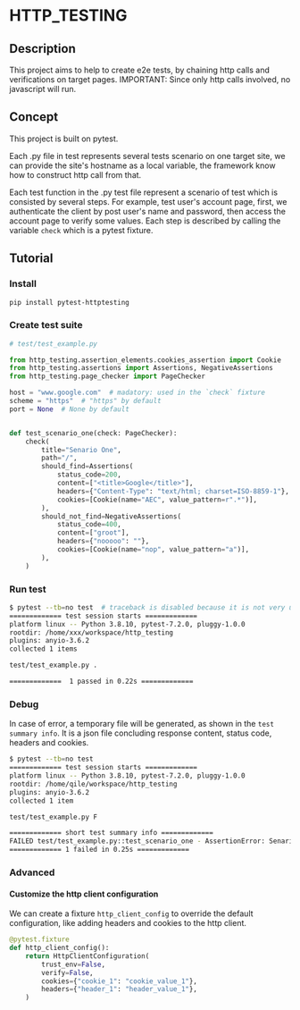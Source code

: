 # HTTP_TESTING

## Description
This project aims to help to create e2e tests, by chaining http calls and verifications on target pages.
IMPORTANT: Since only http calls involved, no javascript will run.

## Concept
This project is built on pytest.

Each .py file in test represents several tests scenario on one target site, we can provide the site's hostname
as a local variable, the framework know how to construct http call from that.

Each test function in the .py test file represent a scenario of test which is consisted by several steps. For example,
test user's account page, first, we authenticate the client by post user's name and password,
then access the account page to verify some values. Each step is described by calling the variable `check`
which is a pytest fixture.

## Tutorial
### Install
```bash
pip install pytest-httptesting
```

### Create test suite
```python
# test/test_example.py

from http_testing.assertion_elements.cookies_assertion import Cookie
from http_testing.assertions import Assertions, NegativeAssertions
from http_testing.page_checker import PageChecker

host = "www.google.com"  # madatory: used in the `check` fixture
scheme = "https"  # "https" by default
port = None  # None by default


def test_scenario_one(check: PageChecker):
    check(
        title="Senario One",
        path="/",
        should_find=Assertions(
            status_code=200,
            content=["<title>Google</title>"],
            headers={"Content-Type": "text/html; charset=ISO-8859-1"},
            cookies=[Cookie(name="AEC", value_pattern=r".*")],
        ),
        should_not_find=NegativeAssertions(
            status_code=400,
            content=["groot"],
            headers={"nooooo": ""},
            cookies=[Cookie(name="nop", value_pattern="a")],
        ),
    )
```

### Run test
```bash
$ pytest --tb=no test  # traceback is disabled because it is not very useful to anayse the functional error
============= test session starts =============
platform linux -- Python 3.8.10, pytest-7.2.0, pluggy-1.0.0
rootdir: /home/xxx/workspace/http_testing
plugins: anyio-3.6.2
collected 1 items

test/test_example.py .                                                                  [100%]

=============  1 passed in 0.22s =============

```

### Debug
In case of error, a temporary file will be generated, as shown in the `test summary info`. It is a json file concluding
response content, status code, headers and cookies.
```bash
$ pytest --tb=no test
============= test session starts =============
platform linux -- Python 3.8.10, pytest-7.2.0, pluggy-1.0.0
rootdir: /home/qile/workspace/http_testing
plugins: anyio-3.6.2
collected 1 item

test/test_example.py F                                                                  [100%]

============= short test summary info =============
FAILED test/test_example.py::test_scenario_one - AssertionError: Senario One - 'Content-Typesssssss':'text/html; charset=ISO-8859-1' not found in headers on page 'https://www.google.com/' - please check file '/tmp/tmpx7zb7h16'
============= 1 failed in 0.25s =============

```

### Advanced
#### Customize the http client configuration
We can create a fixture `http_client_config` to override the default configuration, like adding headers and cookies to the http client.
```python
@pytest.fixture
def http_client_config():
    return HttpClientConfiguration(
        trust_env=False,
        verify=False,
        cookies={"cookie_1": "cookie_value_1"},
        headers={"header_1": "header_value_1"},
    )
```
